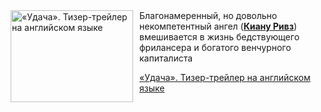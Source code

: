 <!--2025-06-01 22:45:15-->
<div class="yb">
  <div class="rss kino_kino"><a href="https://www.kino-teatr.ru/video/50023/" title="«Удача». Тизер-трейлер на английском языке"><img src="https://www.kino-teatr.ru/video/3/2/50023/poster.jpg" width="196" height="147" align="left" hspace="5" style="margin: 0px 10px 0px 5px" alt="«Удача». Тизер-трейлер на английском языке"/></a>Благонамеренный, но довольно некомпетентный ангел (<a href=https://www.kino-teatr.ru/kino/acter/m/hollywood/48869/bio/ target=_blank><strong>Киану Ривз</strong></a>) вмешивается в жизнь бедствующего фрилансера и богатого венчурного капиталиста <p class="titl"><a href="https://www.kino-teatr.ru/video/50023/">«Удача». Тизер-трейлер на английском языке</a></p></div>
</div>
